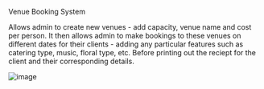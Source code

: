 Venue Booking System

Allows admin to create new venues - add capacity, venue name and cost per person.
It then allows admin to make bookings to these venues on different dates for their clients - adding any particular features such as catering type, music, floral type, etc.
Before printing out the reciept for the client and their corresponding details.

![image](https://github.com/KartikM24/Venue-Booking-System/assets/86750762/f7e99595-643d-4df8-82e7-eafa0b860e58)

